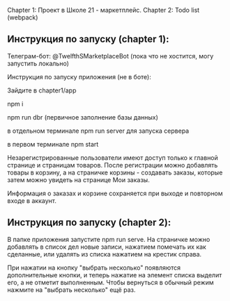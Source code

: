 Chapter 1: Проект в Школе 21 - маркетплейс.
Chapter 2: Todo list (webpack)

## Инструкция по запуску (chapter 1):

Телеграм-бот: @TwelfthSMarketplaceBot (пока что не хостится, могу запустить локально)

Инструкция по запуску приложения (не в боте):

Зайдите в chapter1/app

npm i

npm run dbr (первичное заполнение базы данных)

в отдельном терминале npm run server для запуска сервера

в первом терминале npm start

Незарегистрированные пользователи имеют доступ только к главной странице и страницам товаров. После регистрации можно добавлять товары в корзину, а на страничке корзины - создавать заказы, которые затем можно увидеть на странице Мои заказы.

Информация о заказах и корзине сохраняется при выходе и повторном входе в аккаунт.

## Инструкция по запуску (chapter 2):

В папке приложения запустите npm run serve. На страничке можно добавлять в список дел новые записи, нажатием помечать их как сделанные, или удалять из списка нажатием на крестик справа.

При нажатии на кнопку "выбрать несколько" появляются дополнительные кнопки, и теперь нажатие на элемент списка выделит его, а не отметит выполненным. Чтобы вернуться в обычный режим нажмите на "выбрать несколько" ещё раз.
